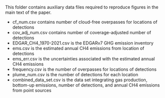 This folder contains auxiliary data files required to reproduce figures in the main text of the paper.
 - cf_num.csv contains number of cloud-free overpasses for locations of detections
 - cov_adj_num.csv contains number of coverage-adjusted number of detections
 - EDGAR_CH4_1970-2021.csv is the EDGARv7 GHG emission inventory
 - ems.csv is the estimated annual CH4 emissions from location of detections
 - ems_err.csv is the uncertainties associated with the estimated annual CH4 emissions
 - frequency.csv is the number of overpasses for locations of detections
 - plume_num.csv is the number of detections for each location
 - combined_data_set.csv is the data set integrating gas production, bottom-up emissions, number of detections, and annual CH4 emissions from point sources